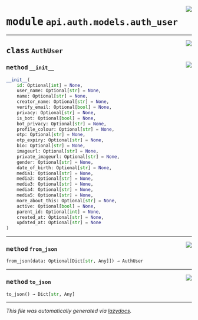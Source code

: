 <!-- markdownlint-disable -->

<a href="../../../src/switch/api/auth/models/auth_user.py#L0"><img align="right" src="https://img.shields.io/badge/-source-cccccc?style=flat-square"/></a>

# <kbd>module</kbd> `api.auth.models.auth_user`






---

<a href="../../../src/switch/api/auth/models/auth_user.py#L6"><img align="right" src="https://img.shields.io/badge/-source-cccccc?style=flat-square"/></a>

## <kbd>class</kbd> `AuthUser`




<a href="../../../src/switch/api/auth/models/auth_user.py#L7"><img align="right" src="https://img.shields.io/badge/-source-cccccc?style=flat-square"/></a>

### <kbd>method</kbd> `__init__`

```python
__init__(
    id: Optional[int] = None,
    user_name: Optional[str] = None,
    name: Optional[str] = None,
    creator_name: Optional[str] = None,
    verify_email: Optional[bool] = None,
    privacy: Optional[str] = None,
    is_bot: Optional[bool] = None,
    bot_privacy: Optional[str] = None,
    profile_colour: Optional[str] = None,
    otp: Optional[str] = None,
    otp_expiry: Optional[str] = None,
    bio: Optional[str] = None,
    imageurl: Optional[str] = None,
    private_imageurl: Optional[str] = None,
    gender: Optional[str] = None,
    date_of_birth: Optional[str] = None,
    media1: Optional[str] = None,
    media2: Optional[str] = None,
    media3: Optional[str] = None,
    media4: Optional[str] = None,
    media5: Optional[str] = None,
    more_about_this: Optional[str] = None,
    active: Optional[bool] = None,
    parent_id: Optional[int] = None,
    created_at: Optional[str] = None,
    updated_at: Optional[str] = None
)
```








---

<a href="../../../src/switch/api/auth/models/auth_user.py#L63"><img align="right" src="https://img.shields.io/badge/-source-cccccc?style=flat-square"/></a>

### <kbd>method</kbd> `from_json`

```python
from_json(data: Optional[Dict[str, Any]]) → AuthUser
```





---

<a href="../../../src/switch/api/auth/models/auth_user.py#L95"><img align="right" src="https://img.shields.io/badge/-source-cccccc?style=flat-square"/></a>

### <kbd>method</kbd> `to_json`

```python
to_json() → Dict[str, Any]
```








---

_This file was automatically generated via [lazydocs](https://github.com/ml-tooling/lazydocs)._

